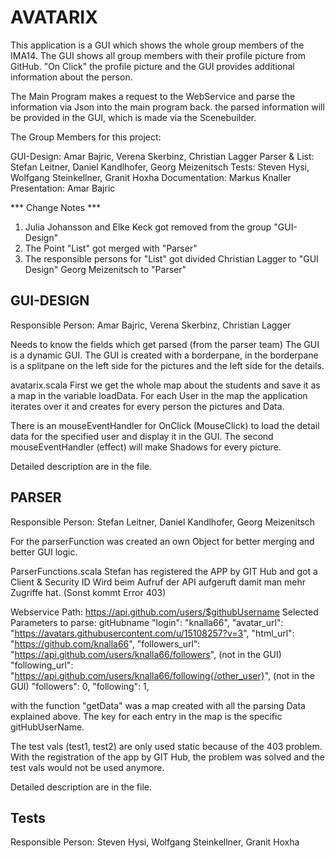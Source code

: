 # AVATARIX

This application is a GUI which shows the whole group members of the IMA14.
The GUI shows all group members with their profile picture from GitHub.
"On Click" the profile picture and the GUI provides additional information about the person.

The Main Program makes a request to the WebService and parse the information via Json into the main program back.
the parsed information will be provided in the GUI, which is made via the Scenebuilder.


The Group Members for this project:

GUI-Design:         Amar Bajric, Verena Skerbinz, Christian Lagger
Parser & List:      Stefan Leitner, Daniel Kandlhofer, Georg Meizenitsch
Tests:              Steven Hysi, Wolfgang Steinkellner, Granit Hoxha
Documentation:      Markus Knaller
Presentation:       Amar Bajric

*** Change Notes ***
1)  Julia Johansson and Elke Keck got removed from the group "GUI-Design"
2)  The Point "List" got merged with "Parser"
3)  The responsible persons for "List" got divided
            Christian Lagger to "GUI Design"
            Georg Meizenitsch to "Parser"



## GUI-DESIGN ##
Responsible Person: Amar Bajric, Verena Skerbinz, Christian Lagger

Needs to know the fields which get parsed (from the parser team)
The GUI is a dynamic GUI.
The GUI is created with a borderpane, in the borderpane is a splitpane on the left side for the pictures
and the left side for the details.

avatarix.scala
First we get the whole map about the students and save it as a map in the variable loadData.
For each User in the map the application iterates over it and creates for every person the pictures and Data.

There is an mouseEventHandler for OnClick (MouseClick) to load the detail data for the specified user and display
it in the GUI.
The second mouseEventHandler (effect) will make Shadows for every picture.

Detailed description are in the file.


## PARSER ##
Responsible Person: Stefan Leitner, Daniel Kandlhofer, Georg Meizenitsch

For the parserFunction was created an own Object for better merging and better GUI logic.

ParserFunctions.scala
Stefan has registered the APP by GIT Hub and got a Client & Security ID 
Wird beim Aufruf der API aufgeruft damit man mehr Zugriffe hat. (Sonst kommt Error 403)

Webservice Path:    https://api.github.com/users/$githubUsername
Selected Parameters to parse:
    gitHubname
  "login": "knalla66",
  "avatar_url": "https://avatars.githubusercontent.com/u/15108257?v=3",
  "html_url": "https://github.com/knalla66",
  "followers_url": "https://api.github.com/users/knalla66/followers", (not in the GUI)
  "following_url": "https://api.github.com/users/knalla66/following{/other_user}", (not in the GUI)
  "followers": 0,
  "following": 1,

with the function "getData" was a map created with all the parsing Data explained above.
The key for each entry in the map is the specific gitHubUserName.

The test vals (test1, test2) are only used static because of the 403 problem.
With the registration of the app by GIT Hub, the problem was solved and the test vals would not be used anymore.

Detailed description are in the file.

## Tests ##
Responsible Person: Steven Hysi, Wolfgang Steinkellner, Granit Hoxha











